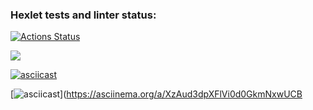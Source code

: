 ### Hexlet tests and linter status:
[![Actions Status](https://github.com/mur-misha/python-project-49/actions/workflows/hexlet-check.yml/badge.svg)](https://github.com/mur-misha/python-project-49/actions)

<a 
href="https://codeclimate.com/github/mur-misha/python-project-49/maintainability"><img 
src="https://api.codeclimate.com/v1/badges/827a3117e7c795648e01/maintainability" 
/></a>

[![asciicast](https://asciinema.org/a/u0dzgPmnTMMqsZPD633PY1H8B.svg)](https://asciinema.org/a/u0dzgPmnTMMqsZPD633PY1H8B)

[![asciicast](https://asciinema.org/a/XzAud3dpXFlVi0d0GkmNxwUCB.svg)](https://asciinema.org/a/XzAud3dpXFlVi0d0GkmNxwUCB

